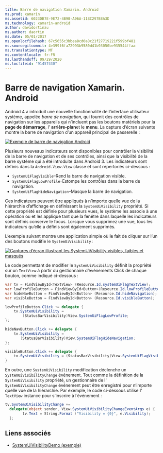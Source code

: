 ```yaml
---
title: Barre de navigation Xamarin. Android
ms.prod: xamarin
ms.assetid: 6023DB7E-9E72-4B90-A96A-11BC297B8A3D
ms.technology: xamarin-android
author: davidortinau
ms.author: daortin
ms.date: 05/01/2017
ms.openlocfilehash: 67c5655c3bbea8cd0a8c21f27719221f599bf481
ms.sourcegitcommit: 4e399f6fa72993b9580d41b93050be935544ffaa
ms.translationtype: MT
ms.contentlocale: fr-FR
ms.lasthandoff: 09/29/2020
ms.locfileid: "91457430"
---
```

# <a name="xamarinandroid-navigation-bar"></a>Barre de navigation Xamarin. Android

Android 4 a introduit une nouvelle fonctionnalité de l’interface utilisateur système, appelée *barre de navigation*, qui fournit des contrôles de navigation sur les appareils qui n’incluent pas les boutons matériels pour la **page de démarrage**, l' **arrière-plan**et le **menu**.
La capture d’écran suivante montre la barre de navigation d’un appareil principal de passerelle :

 [![Exemple de barre de navigation Android](navigation-bar-images/19-navbar.png)](navigation-bar-images/19-navbar.png#lightbox)

Plusieurs nouveaux indicateurs sont disponibles pour contrôler la visibilité de la barre de navigation et de ses contrôles, ainsi que la visibilité de la barre système qui a été introduite dans Android 3. Les indicateurs sont définis dans la `Android.View.View` classe et sont répertoriés ci-dessous :

- `SystemUiFlagVisible`&ndash;Rend la barre de navigation visible.
- `SystemUiFlagLowProfile`&ndash;Estompe les contrôles dans la barre de navigation.
- `SystemUiFlagHideNavigation`&ndash;Masque la barre de navigation.

Ces indicateurs peuvent être appliqués à n’importe quelle vue de la hiérarchie d’affichage en définissant la `SystemUiVisibility` propriété. Si cette propriété est définie pour plusieurs vues, le système les associe à une opération ou et les applique tant que la fenêtre dans laquelle les indicateurs sont définis conserve le focus. Lorsque vous supprimez une vue, tous les indicateurs qu’elle a définis sont également supprimés.

L’exemple suivant montre une application simple où le fait de cliquer sur l’un des boutons modifie le `SystemUiVisibility` :

 [![Captures d’écran illustrant les SystemUiVisibility visibles, faibles et masqués](navigation-bar-images/18-systemuivisibility.png)](navigation-bar-images/18-systemuivisibility.png#lightbox)

Le code permettant de modifier le `SystemUiVisibility` définit la propriété sur un `TextView` à partir du gestionnaire d’événements Click de chaque bouton, comme indiqué ci-dessous :

```csharp
var tv = FindViewById<TextView> (Resource.Id.systemUiFlagTextView);
var lowProfileButton = FindViewById<Button>(Resource.Id.lowProfileButton);
var hideNavButton = FindViewById<Button> (Resource.Id.hideNavigation);
var visibleButton = FindViewById<Button> (Resource.Id.visibleButton);

lowProfileButton.Click += delegate {
    tv.SystemUiVisibility =
        (StatusBarVisibility)View.SystemUiFlagLowProfile;
};

hideNavButton.Click += delegate {
    tv.SystemUiVisibility =
       (StatusBarVisibility)View.SystemUiFlagHideNavigation;        
};

visibleButton.Click += delegate {
    tv.SystemUiVisibility = (StatusBarVisibility)View.SystemUiFlagVisible;
}
```

En outre, une `SystemUiVisibility` modification déclenche un `SystemUiVisibilityChange` événement. Tout comme la définition de la `SystemUiVisibility` propriété, un gestionnaire de l' `SystemUiVisibilityChange` événement peut être enregistré pour n’importe quelle vue de la hiérarchie. Par exemple, le code ci-dessous utilise l' `TextView` instance pour s’inscrire à l’événement :

```csharp
tv.SystemUiVisibilityChange +=
  delegate(object sender, View.SystemUiVisibilityChangeEventArgs e) {
        tv.Text = String.Format ("Visibility = {0}", e.Visibility);
  };
```

## <a name="related-links"></a>Liens associés

- [SystemUIVisibilityDemo (exemple)](/samples/xamarin/monodroid-samples/systemuivisibilitydemo)
